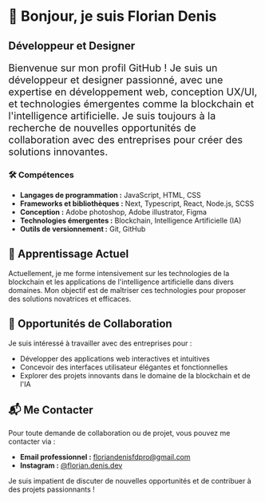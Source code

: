 # 👋 Bonjour, je suis Florian Denis

## Développeur et Designer

<p style="font-size: 20px;">Bienvenue sur mon profil GitHub ! Je suis un développeur et designer passionné, avec une expertise en développement web, conception UX/UI, et technologies émergentes comme la blockchain et l'intelligence artificielle. Je suis toujours à la recherche de nouvelles opportunités de collaboration avec des entreprises pour créer des solutions innovantes.</p>

### 🛠️ Compétences

- **Langages de programmation :** JavaScript, HTML, CSS
- **Frameworks et bibliothèques :** Next, Typescript, React, Node.js, SCSS 
- **Conception :** Adobe photoshop, Adobe illustrator, Figma
- **Technologies émergentes :** Blockchain, Intelligence Artificielle (IA)
- **Outils de versionnement :** Git, GitHub

## 🌱 Apprentissage Actuel

Actuellement, je me forme intensivement sur les technologies de la blockchain et les applications de l'intelligence artificielle dans divers domaines. Mon objectif est de maîtriser ces technologies pour proposer des solutions novatrices et efficaces.

## 👀 Opportunités de Collaboration

Je suis intéressé à travailler avec des entreprises pour :

- Développer des applications web interactives et intuitives
- Concevoir des interfaces utilisateur élégantes et fonctionnelles
- Explorer des projets innovants dans le domaine de la blockchain et de l'IA

## 📬 Me Contacter

Pour toute demande de collaboration ou de projet, vous pouvez me contacter via :

- **Email professionnel :** [floriandenisfdpro@gmail.com](mailto:floriandenisfdpro@gmail.com)
- **Instagram :** [@florian.denis.dev](https://www.instagram.com/florian.denis.dev/)

Je suis impatient de discuter de nouvelles opportunités et de contribuer à des projets passionnants !
